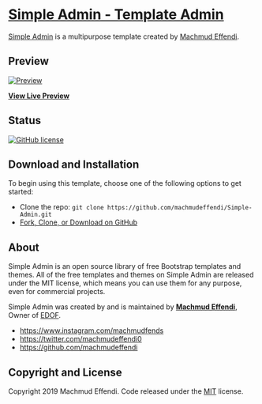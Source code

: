 # [Simple Admin - Template Admin](https://machmudeffendi.github.io/Simple-Admin/)
[Simple Admin](https://machmudeffendi.github.io/Simple-Admin/) is a multipurpose template created by [Machmud Effendi](http://edof.cf).

## Preview

[![Preview](https://machmudeffendi.github.io/Simple-Admin/assets/img/simple-admin-gh.png)](https://machmudeffendi.github.io/Simple-Admin/)

**[View Live Preview](https://machmudeffendi.github.io/Simple-Admin/)**

## Status

[![GitHub license](https://img.shields.io/badge/license-MIT-blue.svg)](https://github.com/machmudeffendi/Simple-Admin/blob/master/LICENSE)

## Download and Installation

To begin using this template, choose one of the following options to get started:
* Clone the repo: `git clone https://github.com/machmudeffendi/Simple-Admin.git`
* [Fork, Clone, or Download on GitHub](git@github.com:machmudeffendi/Simple-Admin.git)

## About

Simple Admin is an open source library of free Bootstrap templates and themes. All of the free templates and themes on Simple Admin are released under the MIT license, which means you can use them for any purpose, even for commercial projects.

Simple Admin was created by and is maintained by **[Machmud Effendi](https://www.instagram.com/machmudfends)**, Owner of [EDOF](http://edof.cf/).

* https://www.instagram.com/machmudfends
* https://twitter.com/machmudeffendi0
* https://github.com/machmudeffendi

## Copyright and License

Copyright 2019 Machmud Effendi. Code released under the [MIT](https://github.com/machmudeffendi/Simple-Admin/blob/master/LICENSE) license.

